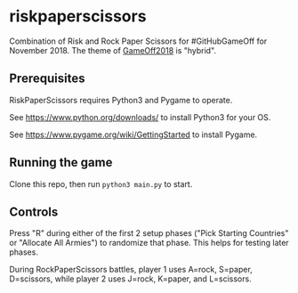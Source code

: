 # riskpaperscissors
Combination of Risk and Rock Paper Scissors for #GitHubGameOff for November 2018.  The theme of [GameOff2018](https://itch.io/jam/game-off-2018) is "hybrid".

## Prerequisites
RiskPaperScissors requires Python3 and Pygame to operate.

See https://www.python.org/downloads/ to install Python3 for your OS.

See https://www.pygame.org/wiki/GettingStarted to install Pygame.

## Running the game
Clone this repo, then run `python3 main.py` to start.

## Controls
Press "R" during either of the first 2 setup phases ("Pick Starting Countries" or "Allocate All Armies") to randomize that phase.  This helps for testing later phases.

During RockPaperScissors battles, player 1 uses A=rock, S=paper, D=scissors, while player 2 uses J=rock, K=paper, and L=scissors.